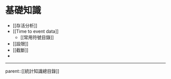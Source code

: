 # 基礎知識
- [[存活分析]]
- [[Time to event data]]
	- [[常用符號目錄]]
- [[設限]]
- [[截斷]]
- 
- - -
parent::[[統計知識總目錄]]